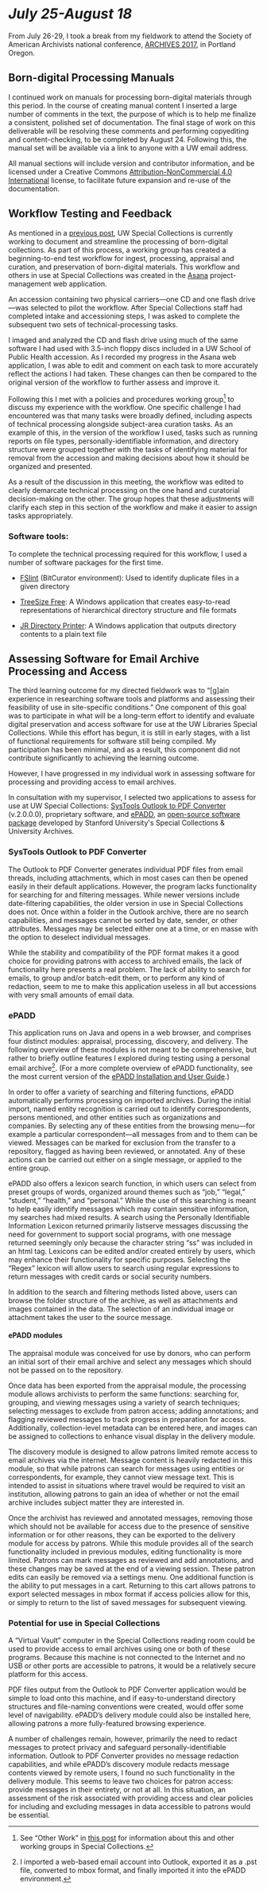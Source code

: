 # _July 25-August 18_

From July 26-29, I took a break from my fieldwork to attend the Society of American Archivists national conference, [ARCHIVES 2017](https://www2.archivists.org/am2017), in Portland Oregon.

## Born-digital Processing Manuals

I continued work on manuals for processing born-digital materials through this period. In the course of creating manual content I inserted a large number of comments in the text, the purpose of which is to help me finalize a consistent, polished set of documentation. The final stage of work on this deliverable will be resolving these comments and performing copyediting and content-checking, to be completed by August 24. Following this, the manual set will be available via a link to anyone with a UW email address.

All manual sections will include version and contributor information, and be licensed under a Creative Commons [Attribution-NonCommercial 4.0 International](http://creativecommons.org/licenses/by-nc/4.0/) license, to facilitate future expansion and re-use of the documentation.

## Workflow Testing and Feedback

As mentioned in a [previous post](/july-1-6.md), UW Special Collections is currently working to document and streamline the processing of born-digital collections. As part of this process, a working group has created a beginning-to-end test workflow for ingest, processing, appraisal and curation, and preservation of born-digital materials. This workflow and others in use at Special Collections was created in the [Asana](https://asana.com/) project-management web application.

An accession containing two physical carriers—one CD and one flash drive—was selected to pilot the workflow. After Special Collections staff had completed intake and accessioning steps, I was asked to complete the subsequent two sets of technical-processing tasks.

I imaged and analyzed the CD and flash drive using much of the same software I had used with 3.5-inch floppy discs included in a UW School of Public Health accession. As I recorded my progress in the Asana web application, I was able to edit and comment on each task to more accurately reflect the actions I had taken. These changes can then be compared to the original version of the workflow to further assess and improve it.

Following this I met with a policies and procedures working group[^1] to discuss my experience with the workflow. One specific challenge I had encountered was that many tasks were broadly defined, including aspects of technical processing alongside subject-area curation tasks. As an example of this, in the version of the workflow I used, tasks such as running reports on file types, personally-identifiable information, and directory structure were grouped together with the tasks of identifying material for removal from the accession and making decisions about how it should be organized and presented.

As a result of the discussion in this meeting, the workflow was edited to clearly demarcate technical processing on the one hand and curatorial decision-making on the other. The group hopes that these adjustments will clarify each step in this section of the workflow and make it easier to assign tasks appropriately.

### Software tools:

To complete the technical processing required for this workflow, I used a number of software packages for the first time.

* [FSlint](http://www.pixelbeat.org/fslint/) \(BitCurator environment\): Used to identify duplicate files in a given directory

* [TreeSize Free](https://www.jam-software.com/treesize_free/): A Windows application that creates easy-to-read representations of hierarchical directory structure and file formats

* [JR Directory Printer](http://www.spadixbd.com/freetools/jdirprint.htm): A Windows application that outputs directory contents to a plain text file

## Assessing Software for Email Archive Processing and Access

The third learning outcome for my directed fieldwork was to “\[g\]ain experience in researching software tools and platforms and assessing their feasibility of use in site-specific conditions.” One component of this goal was to participate in what will be a long-term effort to identify and evaluate digital preservation and access software for use at the UW Libraries Special Collections. While this effort has begun, it is still in early stages, with a list of functional requirements for software still being compiled. My participation has been minimal, and as a result, this component did not contribute significantly to achieving the learning outcome.

However, I have progressed in my individual work in assessing software for processing and providing access to email archives.

In consultation with my supervisor, I selected two applications to assess for use at UW Special Collections: [SysTools Outlook to PDF Converter](https://www.systoolsgroup.com/outlook-pst-to-pdf-converter.html) \(v.2.0.0.0\), proprietary software, and [ePADD](https://library.stanford.edu/projects/epadd), an [open-source software package](https://github.com/ePADD) developed by Stanford University's Special Collections & University Archives.

### SysTools Outlook to PDF Converter

The Outlook to PDF Converter generates individual PDF files from email threads, including attachments, which in most cases can then be opened easily in their default applications. However, the program lacks functionality for searching for and filtering messages. While newer versions include date-filtering capabilities, the older version in use in Special Collections does not. Once within a folder in the Outlook archive, there are no search capabilities, and messages cannot be sorted by date, sender, or other attributes. Messages may be selected either one at a time, or en masse with the option to deselect individual messages.

While the stability and compatibility of the PDF format makes it a good choice for providing patrons with access to archived emails, the lack of functionality here presents a real problem. The lack of ability to search for emails, to group and/or batch-edit them, or to perform any kind of redaction, seem to me to make this application useless in all but accessions with very small amounts of email data.

### ePADD

This application runs on Java and opens in a web browser, and comprises four distinct modules: appraisal, processing, discovery, and delivery. The following overview of these modules is not meant to be comprehensive, but rather to briefly outline features I explored during testing using a personal email archive[^2]. \(For a more complete overview of ePADD functionality, see the most current version of the [ePADD Installation and User Guide](https://docs.google.com/document/d/1joUmI8yZEOnFzuWaVN1A5gAEA8UawC-UnKycdcuG5Xc/edit#).\)

In order to offer a variety of searching and filtering functions, ePADD automatically performs processing on imported archives. During the initial import, named entity recognition is carried out to identify correspondents, persons mentioned, and other entities such as organizations and companies. By selecting any of these entities from the browsing menu—for example a particular correspondent—all messages from and to them can be viewed. Messages can be marked for exclusion from the transfer to a repository, flagged as having been reviewed, or annotated. Any of these actions can be carried out either on a single message, or applied to the entire group.

ePADD also offers a lexicon search function, in which users can select from preset groups of words, organized around themes such as “job,” “legal,” “student,” “health,” and “personal.” While the use of this searching is meant to help easily identify messages which may contain sensitive information, my searches had mixed results. A search using the Personally Identifiable Information Lexicon returned primarily listserve messages discussing the need for government to support social programs, with one message returned seemingly only because the character string “ss” was included in an html tag. Lexicons can be edited and/or created entirely by users, which may enhance their functionality for specific purposes. Selecting the “Regex” lexicon will allow users to search using regular expressions to return messages with credit cards or social security numbers.

In addition to the search and filtering methods listed above, users can browse the folder structure of the archive, as well as attachments and images contained in the data. The selection of an individual image or attachment takes the user to the source message.

#### ePADD modules

The appraisal module was conceived for use by donors, who can perform an initial sort of their email archive and select any messages which should not be passed on to the repository.

Once data has been exported from the appraisal module, the processing module allows archivists to perform the same functions: searching for, grouping, and viewing messages using a variety of search techniques; selecting messages to exclude from patron access; adding annotations; and flagging reviewed messages to track progress in preparation for access. Additionally, collection-level metadata can be entered here, and images can be assigned to collections to enhance visual display in the delivery module.

The discovery module is designed to allow patrons limited remote access to email archives via the internet. Message content is heavily redacted in this module, so that while patrons can search for messages using entities or correspondents, for example, they cannot view message text. This is intended to assist in situations where travel would be required to visit an institution, allowing patrons to gain an idea of whether or not the email archive includes subject matter they are interested in.

Once the archivist has reviewed and annotated messages, removing those which should not be available for access due to the presence of sensitive information or for other reasons, they can be exported to the delivery module for access by patrons. While this module provides all of the search functionality included in previous modules, editing functionality is more limited. Patrons can mark messages as reviewed and add annotations, and these changes may be saved at the end of a viewing session. These patron edits can easily be removed via a settings menu. One additional function is the ability to put messages in a cart. Returning to this cart allows patrons to export selected messages in mbox format if access policies allow for this, or simply to return to the list of saved messages for subsequent viewing.

### Potential for use in Special Collections

A “Virtual Vault” computer in the Special Collections reading room could be used to provide access to email archives using one or both of these programs. Because this machine is not connected to the Internet and no USB or other ports are accessible to patrons, it would be a relatively secure platform for this access.

PDF files output from the Outlook to PDF Converter application would be simple to load onto this machine, and if easy-to-understand directory structures and file-naming conventions were created, would offer some level of navigability. ePADD’s delivery module could also be installed here, allowing patrons a more fully-featured browsing experience.

A number of challenges remain, however, primarily the need to redact messages to protect privacy and safeguard personally-identifiable information. Outlook to PDF Converter provides no message redaction capabilities, and while ePADD’s discovery module redacts message contents viewed by remote users, I found no such functionality in the delivery module. This seems to leave two choices for patron access: provide messages in their entirety, or not at all. In this situation, an assessment of the risk associated with providing access and clear policies for including and excluding messages in data accessible to patrons would be essential.

[^1]: See “Other Work” in [this post](/july-1-6.md) for information about this and other working groups in Special Collections.

[^2]: I imported a web-based email account into Outlook, exported it as a .pst file, converted to mbox format, and finally imported it into the ePADD environment.

